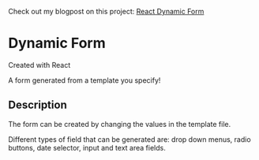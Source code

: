 Check out my blogpost on this project: <a href="">React Dynamic Form</a>


# Dynamic Form
Created with React

A form generated from a template you specify!

## Description

The form can be created by changing the values in the template file. 

Different types of field that can be generated are: drop down menus, radio buttons, date selector, input and text area fields.


